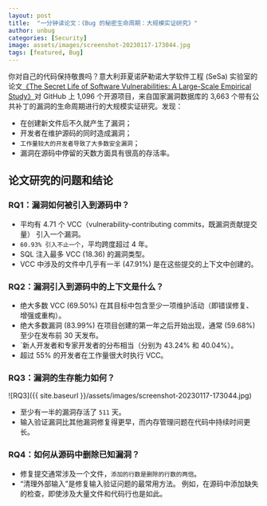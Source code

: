 ```yaml
---
layout: post
title:  "一分钟读论文：《Bug 的秘密生命周期：大规模实证研究》"
author: unbug
categories: [Security]
image: assets/images/screenshot-20230117-173044.jpg
tags: [featured, Bug]
---
```

你对自己的代码保持敬畏吗？意大利菲夏诺萨勒诺大学软件工程 (SeSa) 实验室的论文[《The Secret Life of Software Vulnerabilities: A Large-Scale Empirical Study》][paper1-url]对 GitHub 上 1,096 个开源项目，来自国家漏洞数据库的 3,663 个带有公共补丁的漏洞的生命周期进行的大规模实证研究。发现：
- 在创建新文件后不久就产生了漏洞；
- 开发者在维护源码的同时造成漏洞； 
- `工作量较大的开发者导致了大多数安全漏洞`； 
- 漏洞在源码中停留的天数方面具有很高的存活率。

## 论文研究的问题和结论
### RQ1：漏洞如何被引入到源码中？

- 平均有 4.71 个 VCC（vulnerability-contributing commits，既漏洞贡献提交量） 引入一个漏洞。
- `60.93% 引入不止一个`，平均跨度超过 4 年。
- SQL 注入最多 VCC (18.36) 的漏洞类型。 
- VCC 中涉及的文件中几乎有一半 (47.91%) 是在这些提交的上下文中创建的。

### RQ2：漏洞引入到源码中的上下文是什么？
- 绝大多数 VCC (69.50%) 在其目标中包含至少一项维护活动（即错误修复、增强或重构）。 
- 绝大多数漏洞 (83.99%) 在项目创建的第一年之后开始出现，通常 (59.68%) 至少在发布前 30 天发布。 
- `新人开发者和专家开发者的分布相当（分别为 43.24% 和 40.04%）。
- 超过 55% 的开发者在工作量很大时执行 VCC。

### RQ3：漏洞的生存能力如何？

![RQ3]({{ site.baseurl }}/assets/images/screenshot-20230117-173044.jpg)

- 至少有一半的漏洞存活了 `511` 天。 
- 输入验证漏洞比其他漏洞修复得更早，而内存管理问题在代码中持续时间更长。

### RQ4：如何从源码中删除已知漏洞？

 - 修复提交通常涉及一个文件，`添加的行数是删除的行数的两倍`。 
 - “清理外部输入”是修复输入验证问题的最常用方法。 例如，在源码中添加缺失的检查，即使涉及大量文件和代码行也是如此。


[paper1-url]: https://fpalomba.github.io/pdf/Journals/J41.pdf